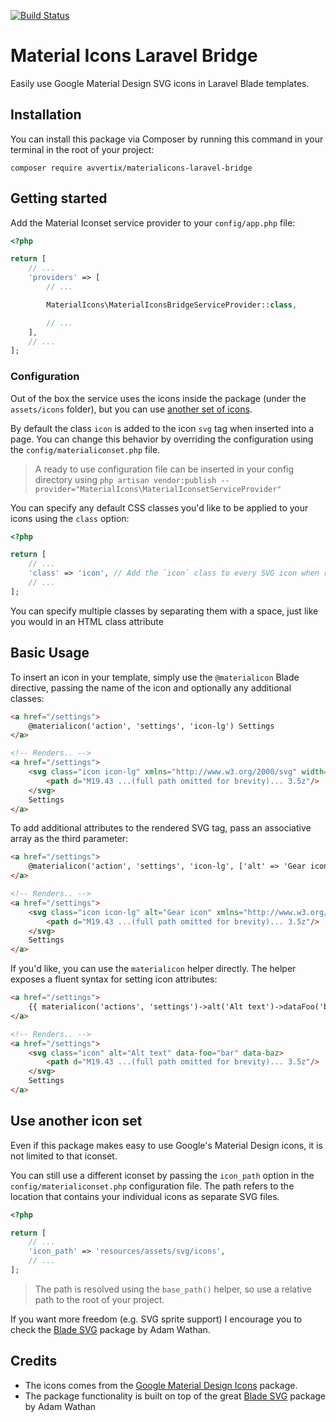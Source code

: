 [![Build Status](https://travis-ci.org/avvertix/materialicons-laravel-bridge.svg?branch=master)](https://travis-ci.org/avvertix/materialicons-laravel-bridge)

# Material Icons Laravel Bridge

Easily use Google Material Design SVG icons in Laravel Blade templates.

## Installation

You can install this package via Composer by running this command in your terminal in the root of your project:

```
composer require avvertix/materialicons-laravel-bridge
```

## Getting started

Add the Material Iconset service provider to your `config/app.php` file:

```php
<?php

return [
    // ...
    'providers' => [
        // ...

        MaterialIcons\MaterialIconsBridgeServiceProvider::class,

        // ...
    ],
    // ...
];
```

### Configuration

Out of the box the service uses the icons inside the package (under the `assets/icons` folder), but you can 
use [another set of icons](#use-another-icon-set).

By default the class `icon` is added to the icon `svg` tag when inserted into a page. You can change this 
behavior by overriding the configuration using the `config/materialiconset.php` file.

> A ready to use configuration file can be inserted in your config directory using 
> `php artisan vendor:publish --provider="MaterialIcons\MaterialIconsetServiceProvider"`

You can specify any default CSS classes you'd like to be applied to your icons using the `class` option:

```php
<?php

return [
    // ...
    'class' => 'icon', // Add the `icon` class to every SVG icon when rendered
    // ...
];
```

You can specify multiple classes by separating them with a space, just like you would in an HTML class 
attribute

## Basic Usage

To insert an icon in your template, simply use the `@materialicon` Blade directive, passing the name of 
the icon and optionally any additional classes:

```html
<a href="/settings">
    @materialicon('action', 'settings', 'icon-lg') Settings
</a>

<!-- Renders.. -->
<a href="/settings">
    <svg class="icon icon-lg" xmlns="http://www.w3.org/2000/svg" width="24" height="24" viewBox="0 0 24 24">
        <path d="M19.43 ...(full path omitted for brevity)... 3.5z"/>
    </svg>
    Settings
</a>
```

To add additional attributes to the rendered SVG tag, pass an associative array as the third parameter:

```html
<a href="/settings">
    @materialicon('action', 'settings', 'icon-lg', ['alt' => 'Gear icon']) Settings
</a>

<!-- Renders.. -->
<a href="/settings">
    <svg class="icon icon-lg" alt="Gear icon" xmlns="http://www.w3.org/2000/svg" width="24" height="24" viewBox="0 0 24 24">
        <path d="M19.43 ...(full path omitted for brevity)... 3.5z"/>
    </svg>
    Settings
</a>
```

If you'd like, you can use the `materialicon` helper directly. The helper exposes a fluent syntax for setting icon 
attributes:

```html
<a href="/settings">
    {{ materialicon('actions', 'settings')->alt('Alt text')->dataFoo('bar')->dataBaz() }} Settings
</a>

<!-- Renders.. -->
<a href="/settings">
    <svg class="icon" alt="Alt text" data-foo="bar" data-baz>
        <path d="M19.43 ...(full path omitted for brevity)... 3.5z"/>
    </svg>
    Settings
</a>
```

## Use another icon set

Even if this package makes easy to use Google's Material Design icons, it is not limited to that iconset.

You can still use a different iconset by passing the `icon_path` option in the `config/materialiconset.php`
configuration file. The path refers to the location that contains your individual icons as separate SVG files.

```php
<?php

return [
    // ...
    'icon_path' => 'resources/assets/svg/icons',
    // ...
];
```

> The path is resolved using the `base_path()` helper, so use a relative path to the root of your project.

If you want more freedom (e.g. SVG sprite support) I encourage you to check the 
[Blade SVG](https://github.com/adamwathan/blade-svg) package by Adam Wathan.

## Credits

- The icons comes from the [Google Material Design Icons](https://github.com/google/material-design-icons) 
  package.
- The package functionality is built on top of the great 
  [Blade SVG](https://github.com/adamwathan/blade-svg) package by Adam Wathan

